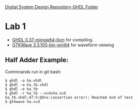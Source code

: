 [Digital System Design Repository GHDL Folder](https://github.com/kevinwlu/dsd/tree/master/ghdl)

# Lab 1

- [GHDL 0.37-mingw64-llvm](https://github.com/ghdl/ghdl/releases/tag/v0.37) for compiling.
- [GTKWave 3.3.100-bin-win64](https://sourceforge.net/projects/gtkwave/files/gtkwave-3.3.100-bin-win64) for waveform veiwing

## Half Adder Example:

Commnands run in git bash:
```
$ ghdl -a ha.vhdl
$ ghdl -a ha_tb.vhdl
$ ghdl -e ha_tb
$ ghdl -r ha_tb --vcd=ha.vcd
ha_tb.vhdl:47:5:@5ns:(assertion error): Reached end of test
$ gtkwave ha.vcd
```
